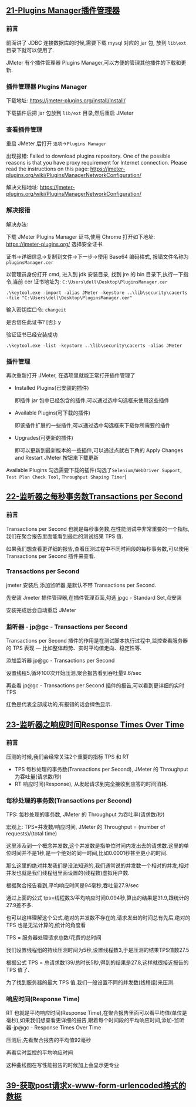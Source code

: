 







## [21-Plugins Manager插件管理器](ddd)

### 前言

前面讲了 JDBC 连接数据库的时候,需要下载 mysql 对应的 jar 包, 放到 `lib\ext`目录下就可以使用了.

JMeter 有个插件管理器 Plugins Manager,可以方便的管理其他插件的下载和更新.

### 插件管理器 Plugins Manager

下载地址: https://jmeter-plugins.org/install/Install/

下载插件后把 jar 包放到 `lib/ext` 目录,然后重启 JMeter

### 查看插件管理

重启 JMeter 后打开 `选项`->`Plugins Manager`

出现报错: Failed to download plugins repository. One of the possible reasons is that you have proxy requirement for Internet connection.
Please read the instructions on this page: https://jmeter-plugins.org/wiki/PluginsManagerNetworkConfiguration/

解决文档地址: https://jmeter-plugins.org/wiki/PluginsManagerNetworkConfiguration/

### 解决报错

解决办法:

下载 JMeter Plugins Manager 证书,使用 Chrome 打开如下地址: https://jmeter-plugins.org/ 选择安全证书.

证书->详细信息->复制到文件->下一步->使用 Base64 编码格式, 报错文件名称为 `pluginsManager.cer`

以管理员身份打开 cmd, 进入到 jdk 安装目录, 找到 jre 的 bin 目录下,执行一下指令,当前 cer 证书地址为: `C:\Users\dell\Desktop\PluginsManager.cer`

```shell
.\keytool.exe -import -alias JMeter -keystore ..\lib\security\cacerts -file "C:\Users\dell\Desktop\PluginsManager.cer"
```

输入密钥库口令: `changeit`

是否信任此证书? [否]:  y

验证证书已经安装成功

```shell
.\keytool.exe -list -keystore ..\lib\security\cacerts -alias JMeter
```

### 插件管理

再次重新打开 JMeter, 在选项里就能正常打开插件管理了

* Installed Plugins(已安装的插件)

  即插件 jar 包中已经包含的插件,可以通过选中勾选框来使用这些插件

* Available Plugins(可下载的插件)

  即该插件扩展的一些插件,可以通过选中勾选框来下载你所需要的插件

* Upgrades(可更新的插件)

  即可以更新到最新版本的一些插件,可以通过点就右下角的 Apply Changes and Restart JMeter 按钮来下载更新

Available Plugins 勾选需要下载的插件(勾选了`Selenium/WebDriver Support`, `Test Plan Check Tool`, `Throughput Shaping Timer`)

## [22-监听器之每秒事务数Transactions per Second](https://mp.weixin.qq.com/s/5F1J4csoLyJwsZOjH9r38g)

### 前言

Transactions per Second 也就是每秒事务数,在性能测试中非常重要的一个指标,我们在聚合报告里面能看到最后的测试结果 TPS 值.

如果我们想查看更详细的报告,查看压测过程中不同时间段的每秒事务数,可以使用 Transactions per Second 插件来查看.

### Transactions per Second

jmeter 安装后,添加监听器,是默认不带 Transactions per Second.

先安装 Jmeter 插件管理器,在插件管理页面,勾选 jpgc - Standard Set,点安装

安装完成后会自动重启 JMeter

### 监听器 - jp@gc - Transactions per Second

Transactions per Second 插件的作用是在测试脚本执行过程中,监控查看服务器的 TPS 表现 — 比如整体趋势、实时平均值走向、稳定性等.

添加监听器 jp@gc - Transactions per Second

设置线程5,循环100次开始压测,聚合报告看到吞吐量9.6/sec

再查看 jp@gc - Transactions per Second 插件的报告,可以看到更详细的实时 TPS

红色是代表全部成功的,有报错的话会绿色显示.

## [23-监听器之响应时间Response Times Over Time](https://mp.weixin.qq.com/s/WuGI2dpSBzjrihwm8WKK7g)

### 前言

压测的时候,我们会经常关注2个重要的指标 TPS 和 RT

* TPS 每秒处理的事务数(Transactions per Second), JMeter 的 Throughput 为吞吐量(请求数/秒)
* RT 响应时间(Response), 从发起请求到完全接收到应答的时间消耗.

### 每秒处理的事务数(Transactions per Second)

TPS: 每秒处理的事务数, JMeter 的 Throughput 为吞吐率(请求数/秒)

宏观上: TPS=并发数/响应时间, JMeter 的 Throughput = (number of requests)/(total time)

这里涉及到一个概念并发数,这个并发数是指单位时间内发出去的请求数.这里的单位时间并不是1秒,是一个绝对的同一时间,比如0.0001秒甚至更小的时间.

那么这里的绝对并发我们是没法知道的,我们通常说的并发数一个相对的并发,相对并发也就是我们线程组里面设置的(线程数)虚拟用户数.

根据聚合报告看到,平均响应时间是94毫秒,吞吐量27.9/sec

通过上面的公式 tps=线程数3/平均响应时间0.094秒,算出的结果是31.9,跟统计的27.9差不多.

也可以这样理解这个公式,绝对的并发数不存在的,请求发出的时间总有先后,绝对的 TPS 也是无法计算的,统计的角度看

TPS = 服务器处理请求总数/花费的总时间

我们设置线程组的持续压测时间为5秒,设置线程数3,于是压测的结果TPS值数27.5

根据公式 TPS = 总请求数139/总时长5秒,得到的结果是27.8,这样就很接近报告的 TPS 值了.

为了找到服务器的最大 TPS 值,我们一般设置不同的并发数(线程组)来压测.

### 响应时间(Response Time)

RT 也就是平均响应时间(Response Time),在聚合报告里面可以看平均值(单位是毫秒),如果我们想查看更详细的报告,跟着每个时间段的平均响应时间,添加-监听器-jp@gc - Response Times Over Time

压测后,先看聚合报告的平均值92毫秒

再看实时监控的平均响应时间

这种曲线图在写性能报告的时候加上会显示更专业

## [39-获取post请求x-www-form-urlencoded格式的数据](https://mp.weixin.qq.com/s/V3WFKs2s7aQjcmo2YotHdg)



